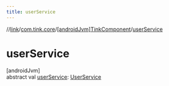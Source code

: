 ```yaml
---
title: userService
---
```

//[link](../../../index.html)/[com.tink.core](../index.html)/[[androidJvm]TinkComponent](index.html)/[userService](user-service.html)



# userService



[androidJvm]\
abstract val [userService](user-service.html): [UserService](../../com.tink.service.authorization/[android-jvm]-user-service/index.html)




